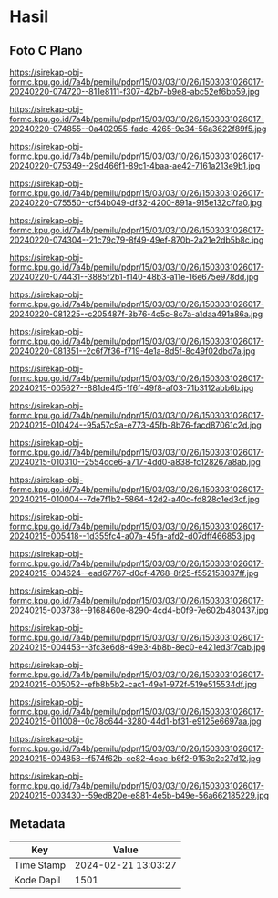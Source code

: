 # Hasil

## Foto C Plano

https://sirekap-obj-formc.kpu.go.id/7a4b/pemilu/pdpr/15/03/03/10/26/1503031026017-20240220-074720--811e8111-f307-42b7-b9e8-abc52ef6bb59.jpg

https://sirekap-obj-formc.kpu.go.id/7a4b/pemilu/pdpr/15/03/03/10/26/1503031026017-20240220-074855--0a402955-fadc-4265-9c34-56a3622f89f5.jpg

https://sirekap-obj-formc.kpu.go.id/7a4b/pemilu/pdpr/15/03/03/10/26/1503031026017-20240220-075349--29d466f1-89c1-4baa-ae42-7161a213e9b1.jpg

https://sirekap-obj-formc.kpu.go.id/7a4b/pemilu/pdpr/15/03/03/10/26/1503031026017-20240220-075550--cf54b049-df32-4200-891a-915e132c7fa0.jpg

https://sirekap-obj-formc.kpu.go.id/7a4b/pemilu/pdpr/15/03/03/10/26/1503031026017-20240220-074304--21c79c79-8f49-49ef-870b-2a21e2db5b8c.jpg

https://sirekap-obj-formc.kpu.go.id/7a4b/pemilu/pdpr/15/03/03/10/26/1503031026017-20240220-074431--3885f2b1-f140-48b3-a11e-16e675e978dd.jpg

https://sirekap-obj-formc.kpu.go.id/7a4b/pemilu/pdpr/15/03/03/10/26/1503031026017-20240220-081225--c205487f-3b76-4c5c-8c7a-a1daa491a86a.jpg

https://sirekap-obj-formc.kpu.go.id/7a4b/pemilu/pdpr/15/03/03/10/26/1503031026017-20240220-081351--2c6f7f36-f719-4e1a-8d5f-8c49f02dbd7a.jpg

https://sirekap-obj-formc.kpu.go.id/7a4b/pemilu/pdpr/15/03/03/10/26/1503031026017-20240215-005627--881de4f5-1f6f-49f8-af03-71b3112abb6b.jpg

https://sirekap-obj-formc.kpu.go.id/7a4b/pemilu/pdpr/15/03/03/10/26/1503031026017-20240215-010424--95a57c9a-e773-45fb-8b76-facd87061c2d.jpg

https://sirekap-obj-formc.kpu.go.id/7a4b/pemilu/pdpr/15/03/03/10/26/1503031026017-20240215-010310--2554dce6-a717-4dd0-a838-fc128267a8ab.jpg

https://sirekap-obj-formc.kpu.go.id/7a4b/pemilu/pdpr/15/03/03/10/26/1503031026017-20240215-010004--7de7f1b2-5864-42d2-a40c-fd828c1ed3cf.jpg

https://sirekap-obj-formc.kpu.go.id/7a4b/pemilu/pdpr/15/03/03/10/26/1503031026017-20240215-005418--1d355fc4-a07a-45fa-afd2-d07dff466853.jpg

https://sirekap-obj-formc.kpu.go.id/7a4b/pemilu/pdpr/15/03/03/10/26/1503031026017-20240215-004624--ead67767-d0cf-4768-8f25-f552158037ff.jpg

https://sirekap-obj-formc.kpu.go.id/7a4b/pemilu/pdpr/15/03/03/10/26/1503031026017-20240215-003738--9168460e-8290-4cd4-b0f9-7e602b480437.jpg

https://sirekap-obj-formc.kpu.go.id/7a4b/pemilu/pdpr/15/03/03/10/26/1503031026017-20240215-004453--3fc3e6d8-49e3-4b8b-8ec0-e421ed3f7cab.jpg

https://sirekap-obj-formc.kpu.go.id/7a4b/pemilu/pdpr/15/03/03/10/26/1503031026017-20240215-005052--efb8b5b2-cac1-49e1-972f-519e515534df.jpg

https://sirekap-obj-formc.kpu.go.id/7a4b/pemilu/pdpr/15/03/03/10/26/1503031026017-20240215-011008--0c78c644-3280-44d1-bf31-e9125e6697aa.jpg

https://sirekap-obj-formc.kpu.go.id/7a4b/pemilu/pdpr/15/03/03/10/26/1503031026017-20240215-004858--f574f62b-ce82-4cac-b6f2-9153c2c27d12.jpg

https://sirekap-obj-formc.kpu.go.id/7a4b/pemilu/pdpr/15/03/03/10/26/1503031026017-20240215-003430--59ed820e-e881-4e5b-b49e-56a662185229.jpg


## Metadata

| Key        | Value               |
| ---------- | ------------------- |
| Time Stamp | 2024-02-21 13:03:27 |
| Kode Dapil | 1501                |



